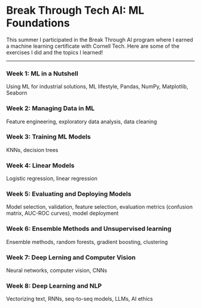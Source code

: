 # Break Through Tech AI: ML Foundations
This summer I participated in the Break Through AI program where I earned a machine learning certificate with Cornell Tech. Here are some of the exercises I did and the topics I learned!

---

### Week 1: ML in a Nutshell
Using ML for industrial solutions, ML lifestyle, Pandas, NumPy, Matplotlib, Seaborn

### Week 2: Managing Data in ML
Feature engineering, exploratory data analysis, data cleaning

### Week 3: Training ML Models
KNNs, decision trees

### Week 4: Linear Models
Logistic regression, linear regression

### Week 5: Evaluating and Deploying Models
Model selection, validation, feature selection, evaluation metrics (confusion matrix, AUC-ROC curves), model deployment

### Week 6: Ensemble Methods and Unsupervised learning
Ensemble methods, random forests, gradient boosting, clustering

### Week 7: Deep Lerning and Computer Vision
Neural networks, computer vision, CNNs

### Week 8: Deep Learning and NLP
Vectorizing text, RNNs, seq-to-seq models, LLMs, AI ethics
